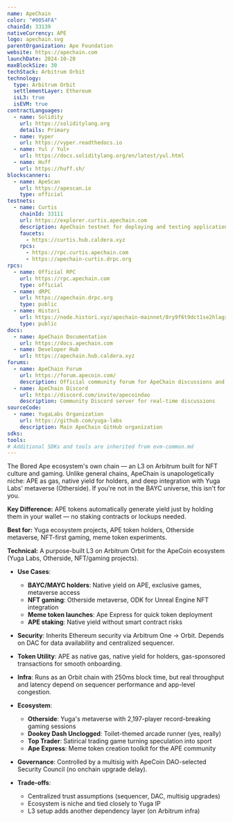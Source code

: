 ```yaml
---
name: ApeChain
color: "#0054FA"
chainId: 33139
nativeCurrency: APE
logo: apechain.svg
parentOrganization: Ape Foundation
website: https://apechain.com
launchDate: 2024-10-20
maxBlockSize: 30
techStack: Arbitrum Orbit
technology:
  type: Arbitrum Orbit
  settlementLayer: Ethereum
  isL3: true
  isEVM: true
contractLanguages:
  - name: Solidity
    url: https://soliditylang.org
    details: Primary
  - name: Vyper
    url: https://vyper.readthedocs.io
  - name: Yul / Yul+
    url: https://docs.soliditylang.org/en/latest/yul.html
  - name: Huff
    url: https://huff.sh/
blockscanners:
  - name: ApeScan
    url: https://apescan.io
    type: official
testnets:
  - name: Curtis
    chainId: 33111
    url: https://explorer.curtis.apechain.com
    description: ApeChain testnet for deploying and testing applications before mainnet launch.
    faucets:
      - https://curtis.hub.caldera.xyz
    rpcs:
      - https://rpc.curtis.apechain.com
      - https://apechain-curtis.drpc.org
rpcs:
  - name: Official RPC
    url: https://rpc.apechain.com
    type: official
  - name: dRPC
    url: https://apechain.drpc.org
    type: public
  - name: Histori
    url: https://node.histori.xyz/apechain-mainnet/8ry9f6t9dct1se2hlagxnd9n2a
    type: public
docs:
  - name: ApeChain Documentation
    url: https://docs.apechain.com
  - name: Developer Hub
    url: https://apechain.hub.caldera.xyz
forums:
  - name: ApeChain Forum
    url: https://forum.apecoin.com/
    description: Official community forum for ApeChain discussions and governance
  - name: ApeChain Discord
    url: https://discord.com/invite/apecoindao
    description: Community Discord server for real-time discussions
sourceCode:
  - name: YugaLabs Organization
    url: https://github.com/yuga-labs
    description: Main ApeChain GitHub organization
sdks:
tools:
# Additional SDKs and tools are inherited from evm-common.md
---
```


The Bored Ape ecosystem's own chain — an L3 on Arbitrum built for NFT culture and gaming. Unlike general chains, ApeChain is unapologetically niche: APE as gas, native yield for holders, and deep integration with Yuga Labs' metaverse (Otherside). If you're not in the BAYC universe, this isn't for you.

**Key Difference:** APE tokens automatically generate yield just by holding them in your wallet — no staking
contracts or lockups needed.

**Best for:** Yuga ecosystem projects, APE token holders, Otherside metaverse, NFT-first gaming, meme token experiments.

**Technical:** A purpose-built L3 on Arbitrum Orbit for the ApeCoin ecosystem (Yuga Labs, Otherside, NFT/gaming projects).

- **Use Cases**:
  - **BAYC/MAYC holders**: Native yield on APE, exclusive games, metaverse access
  - **NFT gaming**: Otherside metaverse, ODK for Unreal Engine NFT integration
  - **Meme token launches**: Ape Express for quick token deployment
  - **APE staking**: Native yield without smart contract risks

- **Security**: Inherits Ethereum security via Arbitrum One → Orbit. Depends on DAC for data availability and centralized sequencer.
- **Token Utility**: APE as native gas, native yield for holders, gas-sponsored transactions for smooth onboarding.
- **Infra**: Runs as an Orbit chain with 250ms block time, but real throughput and latency depend on sequencer performance and app-level congestion.
- **Ecosystem**:
  - **Otherside**: Yuga's metaverse with 2,197-player record-breaking gaming sessions
  - **Dookey Dash Unclogged**: Toilet-themed arcade runner (yes, really)
  - **Top Trader**: Satirical trading game turning speculation into sport
  - **Ape Express**: Meme token creation toolkit for the APE community
- **Governance**: Controlled by a multisig with ApeCoin DAO-selected Security Council (no onchain upgrade delay).
- **Trade-offs**:
  - Centralized trust assumptions (sequencer, DAC, multisig upgrades)
  - Ecosystem is niche and tied closely to Yuga IP
  - L3 setup adds another dependency layer (on Arbitrum infra)
